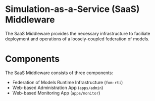 # Simulation-as-a-Service (SaaS) Middleware

The SaaS Middleware provides the necessary infrastructure to faciliate deployment and operations of a loosely-coupled federation of models.

# Components

The SaaS Middleware consists of three components:
- Federation of Models Runtime Infrastructure (`fom-rti`)
- Web-based Administration App (`apps/admin`)
- Web-based Monitoring App (`apps/monitor`)
